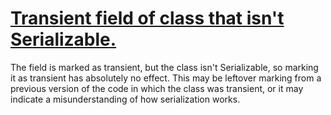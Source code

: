# [Transient field of class that isn't Serializable. ](https://spotbugs.readthedocs.io/en/latest/bugDescriptions.html#SE_TRANSIENT_FIELD_OF_NONSERIALIZABLE_CLASS)

 The field is marked as transient, but the class isn't Serializable, so marking it as transient
has absolutely no effect.
This may be leftover marking from a previous version of the code in which the class was transient, or
it may indicate a misunderstanding of how serialization works.
